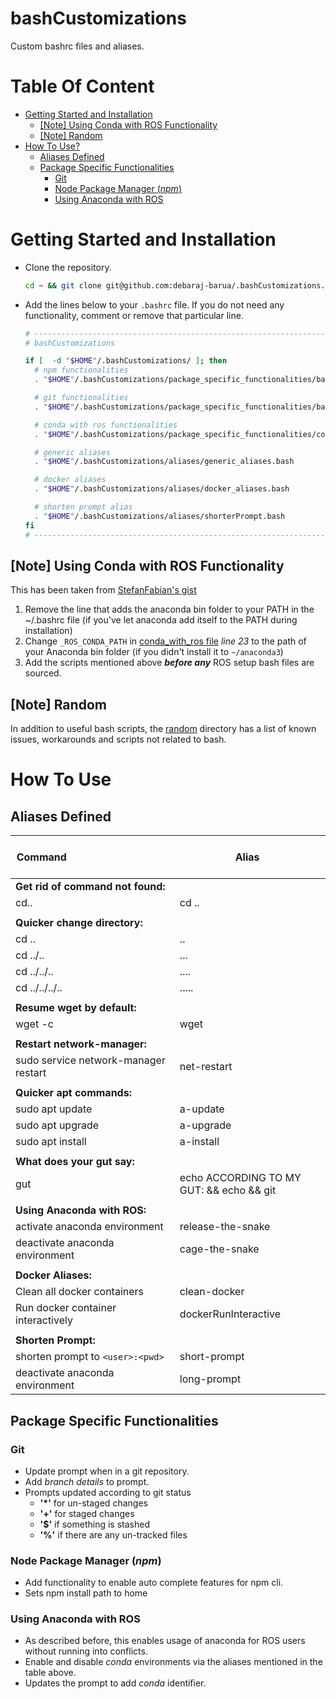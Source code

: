 <h1>bashCustomizations</h1>

Custom bashrc files and aliases.

<h1>Table Of Content</h1>

- [Getting Started and Installation](#getting-started-and-installation)
  - [[Note] Using Conda with ROS Functionality](#note-using-conda-with-ros-functionality)
  - [[Note] Random](#note-random)
- [How To Use?](#how-to-use)
  - [Aliases Defined](#aliases-defined)
  - [Package Specific Functionalities](#package-specific-functionalities)
    - [Git](#git)
    - [Node Package Manager (*npm*)](#node-package-manager-npm)
    - [Using Anaconda with ROS](#using-anaconda-with-ros)

# Getting Started and Installation

- Clone the repository.

  ```bash
  cd ~ && git clone git@github.com:debaraj-barua/.bashCustomizations.git
  ```

- Add the lines below to your `.bashrc` file. If you do not need any functionality, comment or remove that particular line.

  ```bash  
  # ---------------------------------------------------------------------------------------
  # bashCustomizations

  if [  -d "$HOME"/.bashCustomizations/ ]; then
    # npm functionalities
    . "$HOME"/.bashCustomizations/package_specific_functionalities/bashrc_npm.bash

    # git functionalities
    . "$HOME"/.bashCustomizations/package_specific_functionalities/bashrc_git.bash

    # conda with ros functionalities
    . "$HOME"/.bashCustomizations/package_specific_functionalities/conda_with_ros.bash

    # generic aliases
    . "$HOME"/.bashCustomizations/aliases/generic_aliases.bash

    # docker aliases
    . "$HOME"/.bashCustomizations/aliases/docker_aliases.bash

    # shorten prompt alias
    . "$HOME"/.bashCustomizations/aliases/shorterPrompt.bash
  fi
  # ---------------------------------------------------------------------------------------

  ```

## [Note] Using Conda with ROS Functionality

  This has been taken from [StefanFabian's gist](https://gist.github.com/StefanFabian/17fa715e783cd2be6a32cd5bbb98acd9#file-anaconda_with_ros_wrapper-bash)

  1. Remove the line that adds the anaconda bin folder to your PATH in the ~/.bashrc file (if you've let anaconda add itself to the PATH during installation)
  1. Change `_ROS_CONDA_PATH` in [conda_with_ros file](package_specific_functionalities/conda_with_ros.bash) _line 23_ to the path of your Anaconda bin folder (if you didn't install it to `~/anaconda3`)
  1. Add the scripts mentioned above **_before any_** ROS setup bash files are sourced.

## [Note] Random

  In addition to useful bash scripts, the [random](random/README.md) directory has a list of known issues, workarounds and scripts not related to bash.

# How To Use

## Aliases Defined

  | &nbsp; &nbsp; &nbsp; &nbsp; &nbsp;&nbsp; &nbsp; &nbsp; &nbsp; &nbsp;&nbsp; &nbsp; &nbsp; &nbsp; &nbsp;&nbsp; &nbsp; &nbsp; &nbsp; &nbsp;&nbsp; &nbsp; &nbsp; &nbsp; &nbsp;&nbsp; &nbsp; &nbsp; &nbsp; &nbsp;&nbsp; Command  &nbsp; &nbsp; &nbsp; &nbsp;&nbsp; &nbsp; &nbsp; &nbsp; &nbsp;&nbsp; &nbsp; &nbsp; &nbsp; &nbsp;&nbsp; &nbsp; &nbsp; &nbsp; &nbsp;&nbsp; &nbsp; &nbsp; &nbsp; &nbsp;&nbsp; &nbsp; &nbsp; &nbsp; &nbsp;| &nbsp; &nbsp; &nbsp;&nbsp; &nbsp; &nbsp; Alias &nbsp; &nbsp;&nbsp; &nbsp; &nbsp; &nbsp; &nbsp;|
  |--------------------------------------|----------------------------------------------------------|
  | <b>Get rid of command not found:</b> |                                                          |
  | cd..                                 | cd ..                                                    |
  |                                      |                                                          |
  | <b>Quicker change directory:</b>     |                                                          |
  | cd ..                                | ..                                                       |
  | cd ../..                             | ...                                                      |
  | cd ../../..                          | ....                                                     |
  | cd ../../../..                       | .....                                                    |
  |                                      |                                                          |
  | <b>Resume wget by default:</b>       |                                                          |
  | wget -c                              | wget                                                     |
  |                                      |                                                          |
  | <b>Restart network-manager:</b>      |                                                          |
  | sudo service network-manager restart | net-restart                                              |
  |                                      |                                                          |
  | <b>Quicker apt commands:</b>         |                                                          |
  | sudo apt update                      | a-update                                                 |
  | sudo apt upgrade                     | a-upgrade                                                |
  | sudo apt install                     | a-install                                                |
  |                                      |                                                          |
  | <b>What does your gut say:</b>       |                                                          |
  | gut                                  | echo ACCORDING TO MY GUT: && echo && git                 |
  |                                      |                                                          |
  | <b>Using Anaconda with ROS:</b>      |                                                          |
  | activate  anaconda environment       | release-the-snake                                        |
  | deactivate  anaconda environment     | cage-the-snake                                           |
  |                                      |                                                          |
  | <b>Docker Aliases:</b>               |                                                          |
  | Clean all docker containers          | clean-docker                                             |
  | Run docker container interactively   | dockerRunInteractive                                     |
  |                                      |                                                          |
  | <b>Shorten Prompt:</b>               |                                                          |
  | shorten prompt to `<user>:<pwd>`     | short-prompt                                             |
  | deactivate  anaconda environment     | long-prompt                                              |

## Package Specific Functionalities
  
### Git

- Update prompt when in a git repository.
- Add *branch details* to prompt.
- Prompts updated according to git status
  - **'*'** for un-staged changes
  - **'+'** for staged changes
  - **'$'** if something is stashed
  - **'%'** if there are any un-tracked files
  
### Node Package Manager (*npm*)

- Add functionality to enable auto complete features for npm cli.
- Sets npm install path to home

### Using Anaconda with ROS

- As described before, this enables usage of anaconda for ROS users without running into conflicts.
- Enable and disable *conda* environments via the aliases mentioned in the table above.
- Updates the prompt to add *conda* identifier.